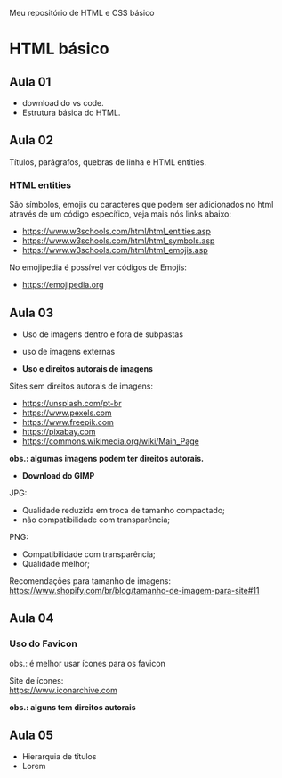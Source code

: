Meu repositório de HTML e CSS básico

# HTML básico

## Aula 01
* download do vs code.
* Estrutura básica do HTML.


## Aula 02
Títulos, parágrafos, quebras de linha e HTML entities.

### HTML entities

São símbolos, emojis ou caracteres que podem ser adicionados no html através de um código específico, veja mais nós links abaixo:<br>
- https://www.w3schools.com/html/html_entities.asp<br>
- https://www.w3schools.com/html/html_symbols.asp<br>
- https://www.w3schools.com/html/html_emojis.asp<br>

No emojipedia é possível ver códigos de Emojis:<br>
- https://emojipedia.org<br>



## Aula 03
* Uso de imagens dentro e fora de subpastas
* uso de imagens externas

* **Uso e direitos autorais de imagens**

Sites sem direitos autorais de imagens:<br>
- https://unsplash.com/pt-br <br>
- https://www.pexels.com <br>
- https://www.freepik.com <br>
- https://pixabay.com <br>
- https://commons.wikimedia.org/wiki/Main_Page <br>

**obs.: algumas imagens podem ter direitos autorais.**

* **Download do GIMP**

JPG:
- Qualidade reduzida em troca de tamanho compactado;
- não compatibilidade com transparência;

PNG:
- Compatibilidade com transparência;<br>
- Qualidade melhor;<br>

Recomendações para tamanho de imagens:
https://www.shopify.com/br/blog/tamanho-de-imagem-para-site#11

## Aula 04
### Uso do Favicon
obs.: é melhor usar ícones para os favicon<br>

Site de ícones:<br>
https://www.iconarchive.com<br>

**obs.: alguns tem direitos autorais**

## Aula 05
* Hierarquia de títulos
* Lorem
